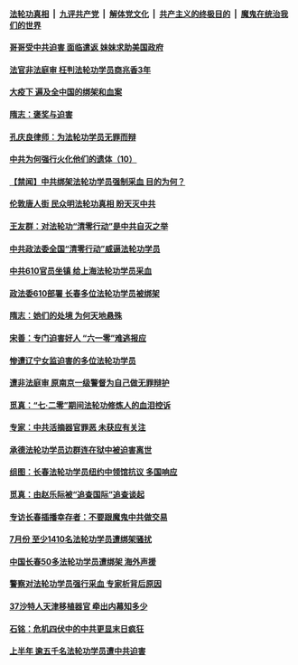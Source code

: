 

####  [法轮功真相](../../../../basic/blob/master/README.md?t=08280602) &nbsp;|&nbsp; [九评共产党](../../../../9ping.md/blob/master/README.md?t=08280602) &nbsp;|&nbsp; [解体党文化](../../../../jtdwh.md/blob/master/README.md?t=08280602)  &nbsp;|&nbsp; [共产主义的终极目的](../../../../gczydzjmd.md/blob/master/README.md?t=08280602) &nbsp;|&nbsp; [魔鬼在统治我们的世界](../../../../mgztzwmdsj.md/blob/master/README.md?t=08280602) 

#### [哥哥受中共迫害 面临遣返 妹妹求助美国政府](../pages/prog424/a102927341.md?t=08280602) 

#### [法官非法庭审 枉判法轮功学员商兆香3年](../pages/prog424/a102926577.md?t=08280602) 

#### [大疫下 遍及全中国的绑架和血案](../pages/prog424/a102926546.md?t=08280602) 

#### [隋志：褒奖与迫害](../pages/prog424/a102926230.md?t=08280602) 

#### [孔庆良律师：为法轮功学员无罪而辩](../pages/prog424/a102925726.md?t=08280602) 

#### [中共为何强行火化他们的遗体（10）](../pages/prog424/a102925710.md?t=08280602) 

#### [【禁闻】中共绑架法轮功学员强制采血 目的为何？](../pages/prog424/a102925441.md?t=08280602) 

#### [伦敦唐人街 民众明法轮功真相 盼天灭中共](../pages/prog424/a102925069.md?t=08280602) 

#### [王友群：对法轮功“清零行动”是中共自灭之举](../pages/prog424/a102925004.md?t=08280602) 

#### [中共政法委全国“清零行动”威逼法轮功学员](../pages/prog424/a102924708.md?t=08280602) 

#### [中共610官员坐镇 给上海法轮功学员采血](../pages/prog424/a102924606.md?t=08280602) 

#### [政法委610部署 长春多位法轮功学员被绑架](../pages/prog424/a102923869.md?t=08280602) 

#### [隋志：她们的处境 为何天地悬殊](../pages/prog424/a102924010.md?t=08280602) 

#### [宋善：专门迫害好人 “六一零”难逃报应](../pages/prog424/a102923987.md?t=08280602) 

#### [惨遭辽宁女监迫害的多位法轮功学员](../pages/prog424/a102923892.md?t=08280602) 

#### [遭非法庭审 原南京一级警督为自己做无罪辩护](../pages/prog424/a102923054.md?t=08280602) 

#### [觅真：“七·二零”期间法轮功修炼人的血泪控诉](../pages/prog424/a102922363.md?t=08280602) 

#### [专家：中共活摘器官罪恶 未获应有关注](../pages/prog424/a102922287.md?t=08280602) 

#### [承德法轮功学员边群连在狱中被迫害离世](../pages/prog424/a102922281.md?t=08280602) 

#### [组图：长春法轮功学员纽约中领馆抗议 多国响应](../pages/prog424/a102921741.md?t=08280602) 

#### [觅真：由赵乐际被“追查国际”追查谈起](../pages/prog424/a102921473.md?t=08280602) 

#### [专访长春插播幸存者：不要跟魔鬼中共做交易](../pages/prog424/a102921406.md?t=08280602) 

#### [7月份 至少1410名法轮功学员遭绑架骚扰](../pages/prog424/a102921351.md?t=08280602) 

#### [中国长春50多法轮功学员遭绑架 海外声援](../pages/prog424/a102920996.md?t=08280602) 

#### [警察对法轮功学员强行采血 专家析背后原因](../pages/prog424/a102920538.md?t=08280602) 

#### [37沙特人天津移植器官 牵出内幕知多少](../pages/prog424/a102920515.md?t=08280602) 

#### [石铭：危机四伏中的中共更显末日疯狂](../pages/prog424/a102919848.md?t=08280602) 

#### [上半年 逾五千名法轮功学员遭中共迫害](../pages/prog424/a102919734.md?t=08280602) 

